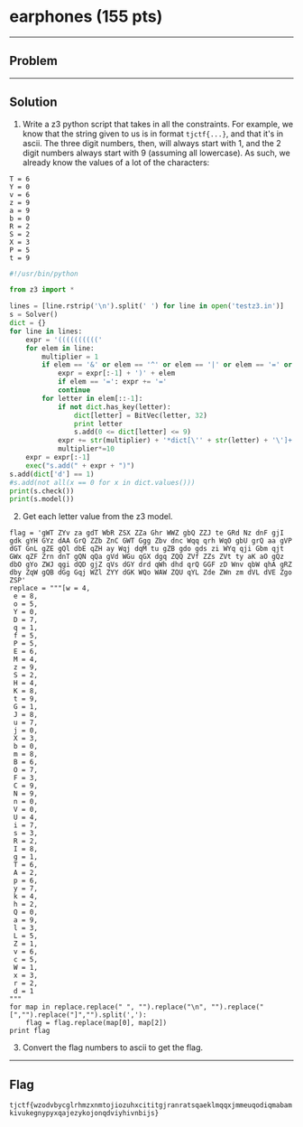 # earphones (155 pts)

---

## Problem

---

## Solution
1) Write a z3 python script that takes in all the constraints. For example, we know that the string given to us is in format `tjctf{...}`, and that it's in ascii. The three digit numbers, then, will always start with 1, and the 2 digit numbers always start with 9 (assuming all lowercase). As such, we already know the values of a lot of the characters:<br>
```
T = 6
Y = 0
v = 6
z = 9
a = 9
b = 0
R = 2
S = 2
X = 3
P = 5
t = 9
```


```python
#!/usr/bin/python

from z3 import *

lines = [line.rstrip('\n').split(' ') for line in open('testz3.in')]
s = Solver()
dict = {}
for line in lines:
    expr = '(((((((((('
    for elem in line:
        multiplier = 1
        if elem == '&' or elem == '^' or elem == '|' or elem == '=' or elem == '+' or elem == '-':
            expr = expr[:-1] + ')' + elem
            if elem == '=': expr += '='
            continue
        for letter in elem[::-1]:
            if not dict.has_key(letter):
                dict[letter] = BitVec(letter, 32)
                print letter
                s.add(0 <= dict[letter] <= 9)
            expr += str(multiplier) + '*dict[\'' + str(letter) + '\']+'
            multiplier*=10
    expr = expr[:-1]
    exec("s.add(" + expr + ")")
s.add(dict['d'] == 1)
#s.add(not all(x == 0 for x in dict.values()))
print(s.check())
print(s.model())
```
2) Get each letter value from the z3 model.
```
flag = 'gWT ZYv za gdT WbR ZSX ZZa Ghr WWZ gbQ ZZJ te GRd Nz dnF gjI gdk gYH GYz dAA GrQ ZZb ZnC GWT Ggg Zbv dnc Wqq qrh WqO gbU grQ aa gVP dGT GnL gZE gQl dbE qZH ay Wqj dqM tu gZB gdo gds zi WYq qji Gbm qjt GWx qZF Zrn dnT gQN qQa gVd WGu qGX dgq ZQQ ZVf ZZs ZVt ty aK aO gQz dbO gYo ZWJ qgi dQD gjZ qVs dGY drd qWh dhd qrQ GGF zD Wnv qbW qhA gRZ dby ZqW gQB dGg Gqj WZl ZYY dGK WQo WAW ZQU qYL Zde ZWn zm dVL dVE Zgo ZSP'
replace = """[w = 4,
 e = 8,
 o = 5,
 Y = 0,
 D = 7,
 q = 1,
 f = 5,
 P = 5,
 E = 6,
 M = 4,
 z = 9,
 S = 2,
 H = 4,
 K = 8,
 t = 9,
 G = 1,
 J = 8,
 u = 7,
 j = 0,
 X = 3,
 b = 0,
 m = 8,
 B = 6,
 O = 7,
 F = 3,
 C = 9,
 N = 9,
 n = 0,
 V = 0,
 U = 4,
 i = 7,
 s = 3,
 R = 2,
 I = 8,
 g = 1,
 T = 6,
 A = 2,
 p = 6,
 y = 7,
 k = 4,
 h = 2,
 Q = 0,
 a = 9,
 l = 3,
 L = 5,
 Z = 1,
 v = 6,
 c = 5,
 W = 1,
 x = 3,
 r = 2,
 d = 1
"""
for map in replace.replace(" ", "").replace("\n", "").replace("[","").replace("]","").split(','):
    flag = flag.replace(map[0], map[2])
print flag
```
3) Convert the flag numbers to ascii to get the flag.

---

## Flag
`tjctf{wzodvbycglrhmzxnmtojiozuhxcititgjranratsqaeklmqqxjmmeuqodiqmabamkivukegnypyxqajezykojonqdviyhivnbijs}`